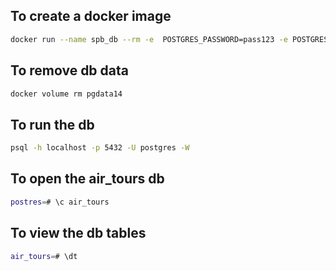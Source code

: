 ## **To create a docker image**
```bash
docker run --name spb_db --rm -e  POSTGRES_PASSWORD=pass123 -e POSTGRES_DB=air_tours -p 5432:5432 -v group_35_main_data:/var/lib/postgresql/data  -d postgres:14
```
## **To remove db data**
```bash
docker volume rm pgdata14
```
## **To run the db**
```bash
psql -h localhost -p 5432 -U postgres -W
```
## **To open the air_tours db**
```bash
postres=# \c air_tours
```
## **To view the db tables**
```bash
air_tours=# \dt
```
